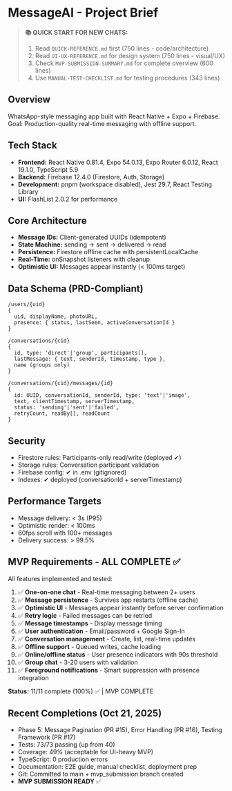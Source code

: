 # MessageAI - Project Brief

> **📚 QUICK START FOR NEW CHATS:**  
> 1. Read `QUICK-REFERENCE.md` first (750 lines - code/architecture)
> 2. Read `UI-UX-REFERENCE.md` for design system (750 lines - visual/UX)
> 3. Check `MVP-SUBMISSION-SUMMARY.md` for complete overview (600 lines)
> 4. Use `MANUAL-TEST-CHECKLIST.md` for testing procedures (343 lines)

## Overview
WhatsApp-style messaging app built with React Native + Expo + Firebase.
Goal: Production-quality real-time messaging with offline support.

## Tech Stack
- **Frontend:** React Native 0.81.4, Expo 54.0.13, Expo Router 6.0.12, React 19.1.0, TypeScript 5.9
- **Backend:** Firebase 12.4.0 (Firestore, Auth, Storage)
- **Development:** pnpm (workspace disabled), Jest 29.7, React Testing Library
- **UI:** FlashList 2.0.2 for performance

## Core Architecture
- **Message IDs:** Client-generated UUIDs (idempotent)
- **State Machine:** sending → sent → delivered → read
- **Persistence:** Firestore offline cache with persistentLocalCache
- **Real-Time:** onSnapshot listeners with cleanup
- **Optimistic UI:** Messages appear instantly (< 100ms target)

## Data Schema (PRD-Compliant)
```
/users/{uid}
{
  uid, displayName, photoURL,
  presence: { status, lastSeen, activeConversationId }
}

/conversations/{cid}
{
  id, type: 'direct'|'group', participants[],
  lastMessage: { text, senderId, timestamp, type },
  name (groups only)
}

/conversations/{cid}/messages/{id}
{
  id: UUID, conversationId, senderId, type: 'text'|'image',
  text, clientTimestamp, serverTimestamp,
  status: 'sending'|'sent'|'failed',
  retryCount, readBy[], readCount
}
```

## Security
- Firestore rules: Participants-only read/write (deployed ✔)
- Storage rules: Conversation participant validation
- Firebase config: ✔ in .env (gitignored)
- Indexes: ✔ deployed (conversationId + serverTimestamp)

## Performance Targets
- Message delivery: < 3s (P95)
- Optimistic render: < 100ms
- 60fps scroll with 100+ messages
- Delivery success: > 99.5%

## MVP Requirements - ALL COMPLETE ✅

All features implemented and tested:
1. ✅ **One-on-one chat** - Real-time messaging between 2+ users
2. ✅ **Message persistence** - Survives app restarts (offline cache)
3. ✅ **Optimistic UI** - Messages appear instantly before server confirmation
4. ✅ **Retry logic** - Failed messages can be retried
5. ✅ **Message timestamps** - Display message timing
6. ✅ **User authentication** - Email/password + Google Sign-In
7. ✅ **Conversation management** - Create, list, real-time updates
8. ✅ **Offline support** - Queued writes, cache loading
9. ✅ **Online/offline status** - User presence indicators with 90s threshold
10. ✅ **Group chat** - 3-20 users with validation
11. ✅ **Foreground notifications** - Smart suppression with presence integration

**Status:** 11/11 complete (100%) ✅ | MVP COMPLETE



## Recent Completions (Oct 21, 2025)
- Phase 5: Message Pagination (PR #15), Error Handling (PR #16), Testing Framework (PR #17)
- Tests: 73/73 passing (up from 40)
- Coverage: 49% (acceptable for UI-heavy MVP)
- TypeScript: 0 production errors
- Documentation: E2E guide, manual checklist, deployment prep
- Git: Committed to main + mvp_submission branch created
- **MVP SUBMISSION READY** ✅

